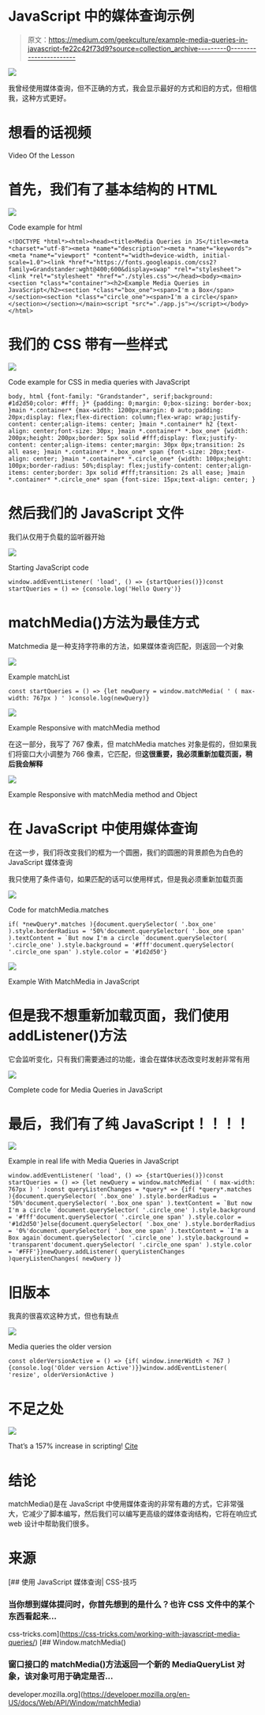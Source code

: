 # JavaScript 中的媒体查询示例

> 原文：<https://medium.com/geekculture/example-media-queries-in-javascript-fe22c42f73d9?source=collection_archive---------0----------------------->

![](img/c9ff729060d971fa94e5ac6e4986929b.png)

我曾经使用媒体查询，但不正确的方式，我会显示最好的方式和旧的方式，但相信我，这种方式更好。

# 想看的话视频

Video Of the Lesson

# 首先，我们有了基本结构的 HTML

![](img/f139c04df57bcc2b95f9bc6f2e199030.png)

Code example for html

```
<!DOCTYPE *html*><html><head><title>Media Queries in JS</title><meta *charset*="utf-8"><meta *name*="description"><meta *name*="keywords"><meta *name*="viewport" *content*="width=device-width, initial-scale=1.0"><link *href*="https://fonts.googleapis.com/css2?family=Grandstander:wght@400;600&display=swap" *rel*="stylesheet"><link *rel*="stylesheet" *href*="./styles.css"></head><body><main><section *class*="container"><h2>Example Media Queries in JavaScript</h2><section *class*="box_one"><span>I'm a Box</span></section><section *class*="circle_one"><span>I'm a circle</span></section></section></main><script *src*="./app.js"></script></body></html>
```

# 我们的 CSS 带有一些样式

![](img/c043d9f397fdf9cd00e5f01b0607a451.png)

Code example for CSS in media queries with JavaScript

```
body, html {font-family: "Grandstander", serif;background: #1d2d50;color: #fff; }* {padding: 0;margin: 0;box-sizing: border-box; }main *.container* {max-width: 1200px;margin: 0 auto;padding: 20px;display: flex;flex-direction: column;flex-wrap: wrap;justify-content: center;align-items: center; }main *.container* h2 {text-align: center;font-size: 30px; }main *.container* *.box_one* {width: 200px;height: 200px;border: 5px solid #fff;display: flex;justify-content: center;align-items: center;margin: 30px 0px;transition: 2s all ease; }main *.container* *.box_one* span {font-size: 20px;text-align: center; }main *.container* *.circle_one* {width: 100px;height: 100px;border-radius: 50%;display: flex;justify-content: center;align-items: center;border: 3px solid #fff;transition: 2s all ease; }main *.container* *.circle_one* span {font-size: 15px;text-align: center; }
```

# 然后我们的 JavaScript 文件

我们从仅用于负载的监听器开始

![](img/dbb82e08e41e20a30b2d313175a06fe8.png)

Starting JavaScript code

```
window.addEventListener( 'load', () => {startQueries()})const startQueries = () => {console.log('Hello Query')}
```

# matchMedia()方法为最佳方式

Matchmedia 是一种支持字符串的方法，如果媒体查询匹配，则返回一个对象

![](img/85b897003b5155f865f416932d77769d.png)

Example matchList

```
const startQueries = () => {let newQuery = window.matchMedia( ' ( max-width: 767px ) ' )console.log(newQuery)}
```

![](img/69e61aeab1003e87d372e9d50aa66e92.png)

Example Responsive with matchMedia method

在这一部分，我写了 767 像素，但 matchMedia matches 对象是假的，但如果我们将窗口大小调整为 766 像素，它匹配，但**这很重要，我必须重新加载页面，稍后我会解释**

![](img/d9e6cf5fe5680da30a8abb9cd6a0388e.png)

Example Responsive with matchMedia method and Object

# 在 JavaScript 中使用媒体查询

在这一步，我们将改变我们的框为一个圆圈，我们的圆圈的背景颜色为白色的 JavaScript 媒体查询

我只使用了条件语句，如果匹配的话可以使用样式，但是我必须重新加载页面

![](img/3c861b1e4691e5e86927618f0f645d39.png)

Code for matchMedia.matches

```
if( *newQuery*.matches ){document.querySelector( '.box_one' ).style.borderRadius = '50%'document.querySelector( '.box_one span' ).textContent = `But now I'm a circle `document.querySelector( '.circle_one' ).style.background = '#fff'document.querySelector( '.circle_one span' ).style.color = '#1d2d50'}
```

![](img/cd743b7a8c8d59c599aa1388790ba893.png)

Example With MatchMedia in JavaScript

# 但是我不想重新加载页面，我们使用 addListener()方法

它会监听变化，只有我们需要通过的功能，谁会在媒体状态改变时发射非常有用

![](img/4ee17217a3c550b20e208d3f899a3ac4.png)

Complete code for Media Queries in JavaScript

# 最后，我们有了纯 JavaScript！！！！

![](img/b1da5fac70388dcca3aee32923f0a05e.png)

Example in real life with Media Queries in JavaScript

```
window.addEventListener( 'load', () => {startQueries()})const startQueries = () => {let newQuery = window.matchMedia( ' ( max-width: 767px ) ' )const queryListenChanges = *query* => {if( *query*.matches ){document.querySelector( '.box_one' ).style.borderRadius = '50%'document.querySelector( '.box_one span' ).textContent = `But now I'm a circle `document.querySelector( '.circle_one' ).style.background = '#fff'document.querySelector( '.circle_one span' ).style.color = '#1d2d50'}else{document.querySelector( '.box_one' ).style.borderRadius = '0%'document.querySelector( '.box_one span' ).textContent = `I'm a Box again`document.querySelector( '.circle_one' ).style.background = 'transparent'document.querySelector( '.circle_one span' ).style.color = '#FFF'}}newQuery.addListener( queryListenChanges )queryListenChanges( newQuery )}
```

# 旧版本

我真的很喜欢这种方式，但也有缺点

![](img/bcadfeb5a676642783fb0fa0b68855ea.png)

Media queries the older version

```
const olderVersionActive = () => {if( window.innerWidth < 767 ){console.log('Older version Active')}}window.addEventListener( 'resize', olderVersionActive )
```

# 不足之处

![](img/e7832cdb0ae7381533c26cd19015e359.png)

That’s a 157% increase in scripting! [Cite](https://css-tricks.com/working-with-javascript-media-queries/)

# 结论

matchMedia()是在 JavaScript 中使用媒体查询的非常有趣的方式，它非常强大，它减少了脚本编写，然后我们可以编写更高级的媒体查询结构，它将在响应式 web 设计中帮助我们很多。

# 来源

[](https://css-tricks.com/working-with-javascript-media-queries/) [## 使用 JavaScript 媒体查询| CSS-技巧

### 当你想到媒体提问时，你首先想到的是什么？也许 CSS 文件中的某个东西看起来…

css-tricks.com](https://css-tricks.com/working-with-javascript-media-queries/) [](https://developer.mozilla.org/en-US/docs/Web/API/Window/matchMedia) [## Window.matchMedia()

### 窗口接口的 matchMedia()方法返回一个新的 MediaQueryList 对象，该对象可用于确定是否…

developer.mozilla.org](https://developer.mozilla.org/en-US/docs/Web/API/Window/matchMedia)